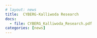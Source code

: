 ```yaml
---
# layout: news
title:  CYBERG-Kalliwoda Research
docs:
  - file: CYBERG_Kalliwoda_Research.pdf
categories: [news]
---
```

